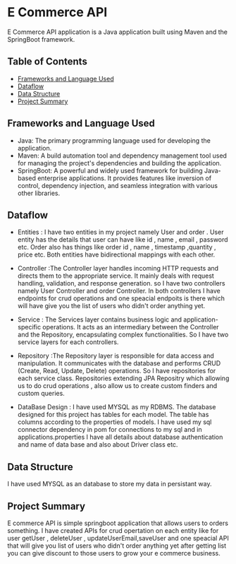 # E Commerce API

E Commerce API application is a Java application built using Maven and the SpringBoot framework.

## Table of Contents

- [Frameworks and Language Used](#frameworks-and-language-used)
- [Dataflow](#dataflow)
- [Data Structure](#data-structure)
- [Project Summary](#project-summary)

## Frameworks and Language Used

- Java: The primary programming language used for developing the application.
- Maven: A build automation tool and dependency management tool used for managing the project's dependencies and building the application.
- SpringBoot: A powerful and widely used framework for building Java-based enterprise applications. It provides features like inversion of control, dependency injection, and seamless integration with various other libraries.

## Dataflow


* Entities : I have two entities in my project namely User and order . User entity has the details that user can have like id , name , email , password etc. Order also has things like order id , name , timestamp ,quantity , price etc. Both entities have bidirectional mappings with each other.
 
* Controller :The Controller layer handles incoming HTTP requests and directs them to the appropriate service. It mainly deals with request handling, validation, and response generation. so I have two controllers namely User Controller  and order Controller. In both controllers I have endpoints for crud operations and one speacial endpoits is there which will have give you the list of users who didn't order anything yet.

* Service : The Services layer contains business logic and application-specific operations. It acts as an intermediary between the Controller and the Repository, encapsulating complex functionalities. So I have two service layers for each controllers.

* Repository :The Repository layer is responsible for data access and manipulation. It communicates with the database and performs CRUD (Create, Read, Update, Delete) operations. So I have repositories for each service class. Repositories extending JPA Repositry which allowing us to do crud operations , also allow us to create custom finders and custom queries.

* DataBase Design : I have used MYSQL as my RDBMS. The database designed for this project has tables for each model. The table has columns according to the properties of models. I have used my sql connector dependency in pom for connections to my sql and in applications.properties I have all details about database authentication and name of data base and also about Driver class etc.

## Data Structure

I have used MYSQL as an database to store my data in persistant way.

## Project Summary

E commerce API is simple springboot application that allows users to orders something. I have created APIs for crud opertation on each entity like for user getUser , deleteUser , updateUserEmail,saveUser and one speacial API that will give you list of users who didn't order anything yet after getting list you can give discount to those users to grow your e commerce business.




